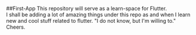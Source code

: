 ##First-App
This repository will serve as a learn-space for Flutter.  
I shall be adding a lot of amazing things under this repo as and when I learn new and cool
stuff related to flutter.
"I do not know, but I'm willing to."
Cheers.
